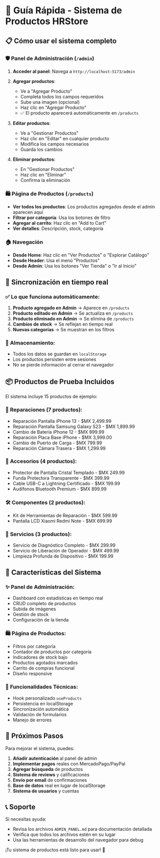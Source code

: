 # 🚀 Guía Rápida - Sistema de Productos HRStore

## 📋 **Cómo usar el sistema completo**

### 🛡️ **Panel de Administración** (`/admin`)

1. **Acceder al panel**: Navega a `http://localhost:5173/admin`

2. **Agregar productos**:
   - Ve a "Agregar Producto"
   - Completa todos los campos requeridos
   - Sube una imagen (opcional)
   - Haz clic en "Agregar Producto"
   - ✅ El producto aparecerá automáticamente en `/products`

3. **Editar productos**:
   - Ve a "Gestionar Productos"
   - Haz clic en "Editar" en cualquier producto
   - Modifica los campos necesarios
   - Guarda los cambios

4. **Eliminar productos**:
   - En "Gestionar Productos"
   - Haz clic en "Eliminar"
   - Confirma la eliminación

### 🛍️ **Página de Productos** (`/products`)

- **Ver todos los productos**: Los productos agregados desde el admin aparecen aquí
- **Filtrar por categoría**: Usa los botones de filtro
- **Agregar al carrito**: Haz clic en "Add to Cart"
- **Ver detalles**: Descripción, stock, categoría

### 🏠 **Navegación**

- **Desde Home**: Haz clic en "Ver Productos" o "Explorar Catálogo"
- **Desde Header**: Usa el menú "Productos"
- **Desde Admin**: Usa los botones "Ver Tienda" o "Ir al Inicio"

## 🔄 **Sincronización en tiempo real**

### ✅ **Lo que funciona automáticamente**:

1. **Producto agregado en Admin** → Aparece en `/products`
2. **Producto editado en Admin** → Se actualiza en `/products`
3. **Producto eliminado en Admin** → Se elimina de `/products`
4. **Cambios de stock** → Se reflejan en tiempo real
5. **Nuevas categorías** → Se muestran en los filtros

### 💾 **Almacenamiento**:
- Todos los datos se guardan en `localStorage`
- Los productos persisten entre sesiones
- No se pierde información al cerrar el navegador

## 📦 **Productos de Prueba Incluidos**

El sistema incluye 15 productos de ejemplo:

### 🔧 **Reparaciones** (7 productos):
- Reparación Pantalla iPhone 13 - $MX 2,499.99
- Reparación Pantalla Samsung Galaxy S23 - $MX 1,899.99
- Cambio de Batería iPhone 12 - $MX 899.99
- Reparación Placa Base iPhone - $MX 3,999.00
- Cambio de Puerto de Carga - $MX 799.99
- Reparación Cámara Trasera - $MX 1,299.99

### 📱 **Accesorios** (4 productos):
- Protector de Pantalla Cristal Templado - $MX 249.99
- Funda Protectora Transparente - $MX 399.99
- Cable USB-C a Lightning Certificado - $MX 199.99
- Audífonos Bluetooth Premium - $MX 899.99

### 🛠️ **Componentes** (2 productos):
- Kit de Herramientas de Reparación - $MX 599.99
- Pantalla LCD Xiaomi Redmi Note - $MX 699.99

### 🔧 **Servicios** (3 productos):
- Servicio de Diagnóstico Completo - $MX 299.99
- Servicio de Liberación de Operador - $MX 499.99
- Limpieza Profunda de Dispositivo - $MX 199.99

## 🎯 **Características del Sistema**

### ✨ **Panel de Administración**:
- Dashboard con estadísticas en tiempo real
- CRUD completo de productos
- Subida de imágenes
- Gestión de stock
- Configuración de la tienda

### 🛍️ **Página de Productos**:
- Filtros por categoría
- Contador de productos por categoría
- Indicadores de stock bajo
- Productos agotados marcados
- Carrito de compras funcional
- Diseño responsive

### 🔧 **Funcionalidades Técnicas**:
- Hook personalizado `useProducts`
- Persistencia en localStorage
- Sincronización automática
- Validación de formularios
- Manejo de errores

## 🚀 **Próximos Pasos**

Para mejorar el sistema, puedes:

1. **Añadir autenticación** al panel de admin
2. **Implementar pagos** reales con MercadoPago/PayPal
3. **Agregar búsqueda** de productos
4. **Sistema de reviews** y calificaciones
5. **Envío por email** de confirmaciones
6. **Base de datos** real en lugar de localStorage
7. **Sistema de usuarios** y cuentas

## 📞 **Soporte**

Si necesitas ayuda:
- Revisa los archivos `ADMIN_PANEL.md` para documentación detallada
- Verifica que todos los archivos estén en su lugar
- Usa las herramientas de desarrollo del navegador para debug

¡Tu sistema de productos está listo para usar! 🎉
